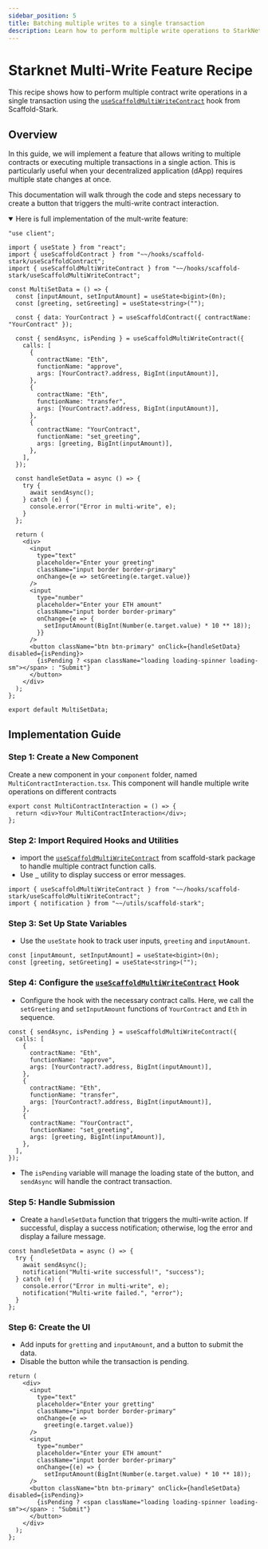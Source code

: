 ```yaml
---
sidebar_position: 5
title: Batching multiple writes to a single transaction
description: Learn how to perform multiple write operations to StarkNet smart contracts simultaneously.
---
```


# Starknet Multi-Write Feature Recipe

This recipe shows how to perform multiple contract write operations in a single transaction using the [`useScaffoldMultiWriteContract`](https://github.com/Scaffold-Stark/scaffold-stark-2/blob/main/packages/nextjs/hooks/scaffold-stark/useScaffoldMultiWriteContract.ts) hook from Scaffold-Stark.

## Overview

In this guide, we will implement a feature that allows writing to multiple contracts or executing multiple transactions in a single action. This is particularly useful when your decentralized application (dApp) requires multiple state changes at once.

This documentation will walk through the code and steps necessary to create a button that triggers the multi-write contract interaction.

<details open>
<summary>Here is full implementation of the mult-write feature:</summary>

```tsx title="components/MultiContractInteraction.tsx"
"use client";

import { useState } from "react";
import { useScaffoldContract } from "~~/hooks/scaffold-stark/useScaffoldContract";
import { useScaffoldMultiWriteContract } from "~~/hooks/scaffold-stark/useScaffoldMultiWriteContract";

const MultiSetData = () => {
  const [inputAmount, setInputAmount] = useState<bigint>(0n);
  const [greeting, setGreeting] = useState<string>("");

  const { data: YourContract } = useScaffoldContract({ contractName: "YourContract" });

  const { sendAsync, isPending } = useScaffoldMultiWriteContract({
    calls: [
      {
        contractName: "Eth",
        functionName: "approve",
        args: [YourContract?.address, BigInt(inputAmount)],
      },
      {
        contractName: "Eth",
        functionName: "transfer",
        args: [YourContract?.address, BigInt(inputAmount)],
      },
      {
        contractName: "YourContract",
        functionName: "set_greeting",
        args: [greeting, BigInt(inputAmount)],
      },
    ],
  });

  const handleSetData = async () => {
    try {
      await sendAsync();
    } catch (e) {
      console.error("Error in multi-write", e);
    }
  };

  return (
    <div>
      <input
        type="text"
        placeholder="Enter your greeting"
        className="input border border-primary"
        onChange={e => setGreeting(e.target.value)}
      />
      <input
        type="number"
        placeholder="Enter your ETH amount"
        className="input border border-primary"
        onChange={e => {
          setInputAmount(BigInt(Number(e.target.value) * 10 ** 18));
        }}
      />
      <button className="btn btn-primary" onClick={handleSetData} disabled={isPending}>
        {isPending ? <span className="loading loading-spinner loading-sm"></span> : "Submit"}
      </button>
    </div>
  );
};

export default MultiSetData;
```

</details>

## Implementation Guide

### Step 1: Create a New Component

Create a new component in your `component` folder, named `MultiContractInteraction.tsx`. This component will handle multiple write operations on different contracts

```tsx title="components/MultiContractInteraction.tsx"
export const MultiContractInteraction = () => {
  return <div>Your MultiContractInteraction</div>;
};
```

### Step 2: Import Required Hooks and Utilities

- import the [`useScaffoldMultiWriteContract`](https://github.com/Scaffold-Stark/scaffold-stark-2/blob/main/packages/nextjs/hooks/scaffold-stark/useScaffoldMultiWriteContract.ts) from scaffold-stark package to handle multiple contract function calls.
- Use [`
`](https://github.com/Scaffold-Stark/scaffold-stark-2/blob/main/packages/nextjs/utils/scaffold-stark/notification.tsx) utility to display success or error messages.

```tsx title="components/MultiContractInteraction.tsx"
import { useScaffoldMultiWriteContract } from "~~/hooks/scaffold-stark/useScaffoldMultiWriteContract";
import { notification } from "~~/utils/scaffold-stark";
```

### Step 3: Set Up State Variables

- Use the `useState` hook to track user inputs, `greeting` and `inputAmount`.

```tsx title="components/MultiContractInteraction.tsx"
const [inputAmount, setInputAmount] = useState<bigint>(0n);
const [greeting, setGreeting] = useState<string>("");
```

### Step 4: Configure the [`useScaffoldMultiWriteContract`](https://github.com/Scaffold-Stark/scaffold-stark-2/blob/main/packages/nextjs/hooks/scaffold-stark/useScaffoldMultiWriteContract.ts) Hook

- Configure the hook with the necessary contract calls. Here, we call the `setGreeting` and `setInputAmount` functions of `YourContract` and `Eth` in sequence.

```tsx title="components/MultiContractInteraction.tsx"
const { sendAsync, isPending } = useScaffoldMultiWriteContract({
  calls: [
    {
      contractName: "Eth",
      functionName: "approve",
      args: [YourContract?.address, BigInt(inputAmount)],
    },
    {
      contractName: "Eth",
      functionName: "transfer",
      args: [YourContract?.address, BigInt(inputAmount)],
    },
    {
      contractName: "YourContract",
      functionName: "set_greeting",
      args: [greeting, BigInt(inputAmount)],
    },
  ],
});
```

- The `isPending` variable will manage the loading state of the button, and `sendAsync` will handle the contract transaction.

### Step 5: Handle Submission

- Create a `handleSetData` function that triggers the multi-write action. If successful, display a success notification; otherwise, log the error and display a failure message.

```tsx title="components/MultiContractInteraction.tsx"
const handleSetData = async () => {
  try {
    await sendAsync();
    notification("Multi-write successful!", "success");
  } catch (e) {
    console.error("Error in multi-write", e);
    notification("Multi-write failed.", "error");
  }
};
```

### Step 6: Create the UI

- Add inputs for `gretting` and `inputAmount`, and a button to submit the data.
- Disable the button while the transaction is pending.

```tsx
return (
    <div>
      <input
        type="text"
        placeholder="Enter your gretting"
        className="input border border-primary"
        onChange={e =>
          greeting(e.target.value)}
      />
      <input
        type="number"
        placeholder="Enter your ETH amount"
        className="input border border-primary"
        onChange={(e) => {
          setInputAmount(BigInt(Number(e.target.value) * 10 ** 18));
      />
      <button className="btn btn-primary" onClick={handleSetData} disabled={isPending}>
        {isPending ? <span className="loading loading-spinner loading-sm"></span> : "Submit"}
      </button>
    </div>
  );
};
```
